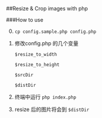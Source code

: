 ##Resize & Crop images with php

###How to use

0. `cp config.sample.php config.php`

1. 修改config.php 的几个变量

    `$resize_to_width`

    `$resize_to_height`

    `$srcDir`

    `$distDir`

2. 终端中运行 `php index.php`

3. resize 后的图片将会到 `$distDir`
